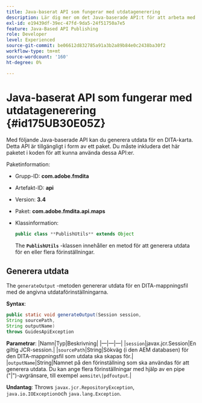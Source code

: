 ```yaml
---
title: Java-baserat API som fungerar med utdatagenerering
description: Lär dig mer om det Java-baserade API:t för att arbeta med generering av utdata
exl-id: e19439df-39ec-47fd-9da5-24f51750a7e5
feature: Java-Based API Publishing
role: Developer
level: Experienced
source-git-commit: be06612d832785a91a3b2a89b84e0c2438ba30f2
workflow-type: tm+mt
source-wordcount: '160'
ht-degree: 0%

---
```


# Java-baserat API som fungerar med utdatagenerering {#id175UB30E05Z}

Med följande Java-baserade API kan du generera utdata för en DITA-karta. Detta API är tillgängligt i form av ett paket. Du måste inkludera det här paketet i koden för att kunna använda dessa API:er.

Paketinformation:

- Grupp-ID: **com.adobe.fmdita**

- Artefakt-ID: **api**

- Version: **3.4**

- Paket: ****com.adobe.fmdita.api.maps****

- Klassinformation:

  ```JAVA
  public class **PublishUtils** extends Object
  ```

  The **`PublishUtils`** -klassen innehåller en metod för att generera utdata för en eller flera förinställningar.


## Generera utdata

The ``generateOutput`` -metoden genererar utdata för en DITA-mappningsfil med de angivna utdataförinställningarna.

**Syntax**:

```JAVA
public static void generateOutput(Session session,
String sourcePath,
String outputName)
throws GuidesApiException
```

**Parametrar**: |Namn|Typ|Beskrivning| |—|—|—| |`session`|javax.jcr.Session|En giltig JCR-session.| |``sourcePath``|String|Sökväg \(i den AEM databasen\) för den DITA-mappningsfil som utdata ska skapas för.| |``outputName``|String|Namnet på den förinställning som ska användas för att generera utdata. Du kan ange flera förinställningar med hjälp av en pipe \(&quot;\|&quot;\)-avgränsare, till exempel `aemsite\|pdfoutput`.|

**Undantag**: Throws ``javax.jcr.RepositoryException``, `java.io.IOException`och `java.lang.Exception`.
